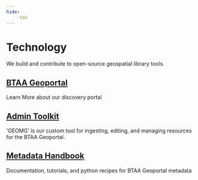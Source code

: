 ```yaml
---
hide:
    -toc
---
```


# Technology

We build and contribute to open-source geospatial library tools.

<div class="grid-container">
  <div class="section">
    <h2><a href="geoportal">BTAA Geoportal</a></h2>
      <p>Learn More about our discovery portal</p>
      
  </div>


  <div class="section">
    <h2><a href="geomg">Admin Toolkit</a></h2>
    <p>'GEOMG' is our custom tool for ingesting, editing, and managing resources for the BTAA Geoportal.</p>
  </div>


  <div class="section">
    <h2><a href="metadataHandbook.md">Metadata Handbook</a></h2>
    <p>Documentation, tutorials, and python recipes for BTAA Geoportal metadata</p>
  </div>
</div>
</div>
